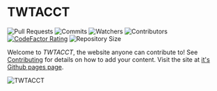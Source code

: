# TWTACCT
![Pull Requests](https://img.shields.io/github/issues-pr-closed/forkiesassds/twtacct?color=ForestGreen) ![Commits](https://img.shields.io/github/commit-activity/m/forkiesassds/twtacct?color=DimGray&label=commits) ![Watchers](https://img.shields.io/github/watchers/forkiesassds/twtacct?color=DodgerBlue) ![Contributors](https://img.shields.io/github/contributors/forkiesassds/twtacct?color=Indigo)
[![CodeFactor Rating](https://www.codefactor.io/repository/github/forkiesassds/twtacct/badge)](https://www.codefactor.io/repository/github/forkiesassds/twtacct) ![Repository Size](https://img.shields.io/github/languages/code-size/forkiesassds/TWTACCT?color=DarkRed&label=repository%20size)

Welcome to *TWTACCT*, the website anyone can contribute to! See [Contributing](CONTRIBUTING.md) for details on how to add your content.
Visit the site at [it's Github pages page](https://forkiesassds.github.io/twtacct/).

![TWTACCT](media/android-chrome-192x192.png)
